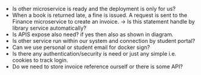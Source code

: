 - Is other microservice is ready and the deployment is only for us?
- When a book is returned late, a fine is issued. A request is sent to the Finance
  microservice to create an invoice. -> Is this statement handle by library service automatically?
- Is APIS expose also need? if yes then also as shown in diagram.
- Is other service run within our system and connection by student portal?
- Can we use personal or student email for docker sign?
- Is there any authentication/security is need or just any simple i.e. cookies to track login.
- Do we need to store invoice reference ourself or there is some API?
